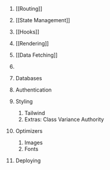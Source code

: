 1. [[Routing]]
2. [[State Management]]
3. [[Hooks]]
4. [[Rendering]]
5. [[Data Fetching]]

6. 
	
5. Databases
6. Authentication
7. Styling
	1. Tailwind
	2. Extras: Class Variance Authority
8. Optimizers
	1. Images
	2. Fonts
9. Deploying

